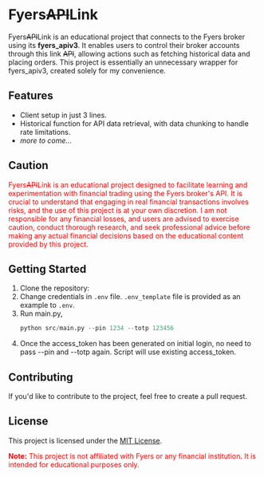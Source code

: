 # Fyers~~API~~Link

Fyers~~API~~Link is an educational project that connects to the Fyers broker using its **fyers_apiv3**. It enables users to control their broker accounts through this link ~~API~~, allowing actions such as fetching historical data and placing orders.
This project is essentially an unnecessary wrapper for fyers_apiv3, created solely for my convenience.

## Features

- Client setup in just 3 lines.
- Historical function for API data retrieval, with data chunking to handle rate limitations.
- *more to come...*


## Caution
<span style="color:red">
Fyers<del>API</del>Link is an educational project designed to facilitate learning and experimentation with financial trading using the Fyers broker's API. It is crucial to understand that engaging in real financial transactions involves risks, and the use of this project is at your own discretion. I am not responsible for any financial losses, and users are advised to exercise caution, conduct thorough research, and seek professional advice before making any actual financial decisions based on the educational content provided by this project.
</span>

## Getting Started

1. Clone the repository:
2. Change credentials in `.env` file. `.env_template` file is provided as an example to `.env`.
3. Run main.py,
    ```python
    python src/main.py --pin 1234 --totp 123456
    ```
4. Once the access_token has been generated on initial login, no need to pass --pin and --totp again. Script will use existing access_token.

## Contributing

If you'd like to contribute to the project, feel free to create a pull request.

## License

This project is licensed under the [MIT License](LICENSE).

<span style="color:red">**Note:** This project is not affiliated with Fyers or any financial institution. It is intended for educational purposes only.</span>
